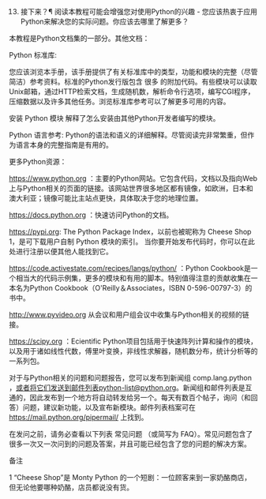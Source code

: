 13. 接下来？¶
阅读本教程可能会增强您对使用Python的兴趣 - 您应该热衷于应用Python来解决您的实际问题。你应该去哪里了解更多？

本教程是Python文档集的一部分。其他文档：

Python 标准库:

您应该浏览本手册，该手册提供了有关标准库中的类型，功能和模块的完整（尽管简洁）参考资料。标准的Python发行版包含 很多 的附加代码。有些模块可以读取Unix邮箱，通过HTTP检索文档，生成随机数，解析命令行选项，编写CGI程序，压缩数据以及许多其他任务。浏览标准库参考可以了解更多可用的内容。

安装 Python 模块 解释了怎么安装由其他Python开发者编写的模块。

Python 语言参考: Python的语法和语义的详细解释。尽管阅读完非常繁重，但作为语言本身的完整指南是有用的。

更多Python资源：

https://www.python.org ：主要的Python网站。它包含代码，文档以及指向Web上与Python相关的页面的链接。该网站世界很多地区都有镜像，如欧洲，日本和澳大利亚；镜像可能比主站点更快，具体取决于您的地理位置。

https://docs.python.org ：快速访问Python的文档。

https://pypi.org: The Python Package Index，以前也被昵称为 Cheese Shop 1，是可下载用户自制 Python 模块的索引。 当你要开始发布代码时，你可以在此处进行注册以便其他人能找到它。

https://code.activestate.com/recipes/langs/python/ ：Python Cookbook是一个相当大的代码示例集，更多的模块和有用的脚本。特别值得注意的贡献收集在一本名为Python Cookbook（O'Reilly＆Associates，ISBN 0-596-00797-3）的书中。

http://www.pyvideo.org 从会议和用户组会议中收集与Python相关的视频的链接。

https://scipy.org ：Ecientific Python项目包括用于快速阵列计算和操作的模块，以及用于诸如线性代数，傅里叶变换，非线性求解器，随机数分布，统计分析等的一系列包。

对于与Python相关的问题和问题报告，您可以发布到新闻组 comp.lang.python ，或者将它们发送到邮件列表python-list@python.org。新闻组和邮件列表是互通的，因此发布到一个地方将自动转发给另一个。每天有数百个帖子，询问（和回答）问题，建议新功能，以及宣布新模块。邮件列表档案可在 https://mail.python.org/pipermail/ 上找到。

在发问之前，请务必查看以下列表 常见问题 （或简写为 FAQ）。常见问题包含了很多一次又一次问到的问题及答案，并且可能已经包含了您的问题的解决方案。

备注

1
“Cheese Shop”是 Monty Python 的一个短剧：一位顾客来到一家奶酪商店，但无论他要哪种奶酪，店员都说没有货。